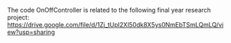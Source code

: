The code OnOffController is related to the following final year research project:
https://drive.google.com/file/d/1Zj_tUpI2Xl50dk8X5ys0NmEbTSmLQmLQ/view?usp=sharing

